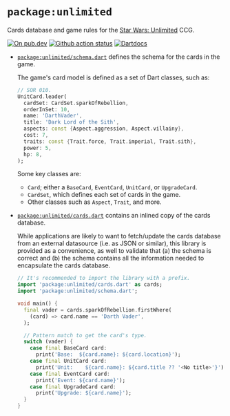 # `package:unlimited`

Cards database and game rules for the [Star Wars: Unlimited][swu] CCG.

[swu]: https://starwarsunlimited.com/

[![On pub.dev][pub_img]][pub_url]
[![Github action status][gha_img]][gha_url]
[![Dartdocs][doc_img]][doc_url]

[pub_url]: https://pub.dartlang.org/packages/unlimited
[pub_img]: https://img.shields.io/pub/v/unlimited.svg
[gha_url]: https://github.com/matanlurey/unlimited/actions/workflows/checks.yml
[gha_img]: https://github.com/matanlurey/unlimited/actions/workflows/checks.yml/badge.svg
[doc_url]: https://www.dartdocs.org/documentation/unlimited/latest
[doc_img]: https://img.shields.io/badge/Documentation-unlimited-blue.svg

- [`package:unlimited/schema.dart`][] defines the schema for the cards in the
  game.

  The game's card model is defined as a set of Dart classes, such as:

  ```dart
  // SOR 010.
  UnitCard.leader(
    cardSet: CardSet.sparkOfRebellion,
    orderInSet: 10,
    name: 'DarthVader',
    title: 'Dark Lord of the Sith',
    aspects: const {Aspect.aggression, Aspect.villainy},
    cost: 7,
    traits: const {Trait.force, Trait.imperial, Trait.sith},
    power: 5,
    hp: 8,
  );
  ```

  Some key classes are:

  - `Card`; either a `BaseCard`, `EventCard`, `UnitCard`, or `UpgradeCard`.
  - `CardSet`, which defines each set of cards in the game.
  - Other classes such as `Aspect`, `Trait`, and more.

- [`package:unlimited/cards.dart`][] contains an inlined copy of the cards
  database.

  While applications are likely to want to fetch/update the cards database from
  an external datasource (i.e. as JSON or similar), this library is provided as
  a convenience, as well to validate that (a) the schema is correct and (b) the
  schema contains all the information needed to encapsulate the cards database.

  ```dart
  // It's recommended to import the library with a prefix.
  import 'package:unlimited/cards.dart' as cards;
  import 'package:unlimited/schema.dart';

  void main() {
    final vader = cards.sparkOfRebellion.firstWhere(
      (card) => card.name == 'Darth Vader',
    );

    // Pattern match to get the card's type.
    switch (vader) {
      case final BaseCard card:
        print('Base:  ${card.name}: ${card.location}');
      case final UnitCard card:
        print('Unit:    ${card.name}: ${card.title ?? '<No title>'}');
      case final EventCard card:
        print('Event: ${card.name}');
      case final UpgradeCard card:
        print('Upgrade: ${card.name}');
    }
  }
  ```

[`package:unlimited/schema.dart`]: lib/schema.dart
[`package:unlimited/cards.dart`]: lib/cards.dart
